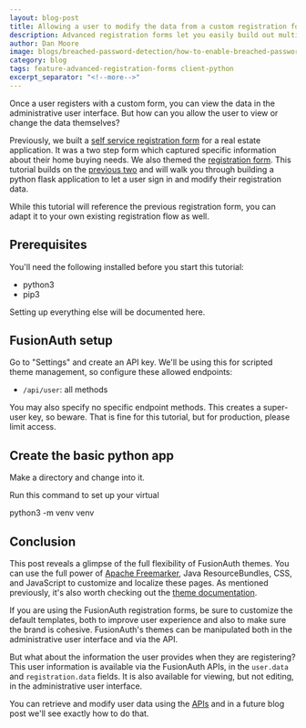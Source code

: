 ```yaml
---
layout: blog-post
title: Allowing a user to modify the data from a custom registration form
description: Advanced registration forms let you easily build out multi-step registration forms, but how do you read the data that is stored?
author: Dan Moore
image: blogs/breached-password-detection/how-to-enable-breached-password-detection-fusionauth.png
category: blog
tags: feature-advanced-registration-forms client-python
excerpt_separator: "<!--more-->"
---
```


Once a user registers with a custom form, you can view the data in the administrative user interface. But how can you allow the user to view or change the data themselves?

<!--more-->

Previously, we built a [self service registration form](TBD) for a real estate application. It was a two step form which captured specific information about their home buying needs. We also themed the [registration form](TBD). This tutorial builds on the [previous two](TBD) and will walk you through building a python flask application to let a user sign in and modify their registration data. 

While this tutorial will reference the previous registration form, you can adapt it to your own existing registration flow as well.

## Prerequisites

You'll need the following installed before you start this tutorial:

* python3
* pip3

Setting up everything else will be documented here.

## FusionAuth setup

Go to "Settings" and create an API key. We'll be using this for scripted theme management, so configure these allowed endpoints:

* `/api/user`: all methods

You may also specify no specific endpoint methods. This creates a super-user key, so beware. That is fine for this tutorial, but for production, please limit access.

## Create the basic python app

Make a directory and change into it.

Run this command to set up your virtual 

python3 -m venv venv



## Conclusion

This post reveals a glimpse of the full flexibility of FusionAuth themes. You can use the full power of [Apache Freemarker](https://freemarker.apache.org/), Java ResourceBundles, CSS, and JavaScript to customize and localize these pages. As mentioned previously, it's also worth checking out the [theme documentation](/docs/v1/tech/themes). 

If you are using the FusionAuth registration forms, be sure to customize the default templates, both to improve user experience and also to make sure the brand is cohesive. FusionAuth's themes can be manipulated both in the administrative user interface and via the API.

But what about the information the user provides when they are registering? This user information is available via the FusionAuth APIs, in the `user.data` and `registration.data` fields. It is also available for viewing, but not editing, in the administrative user interface. 

You can retrieve and modify user data using the [APIs](/docs/v1/tech/apis) and in a future blog post we'll see exactly how to do that.


